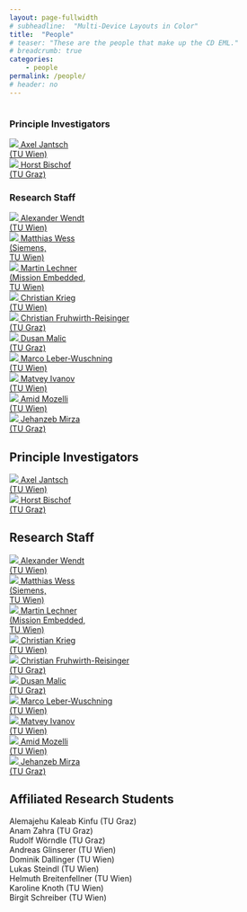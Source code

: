 ```yaml
---
layout: page-fullwidth
# subheadline:  "Multi-Device Layouts in Color"
title:  "People"
# teaser: "These are the people that make up the CD EML."
# breadcrumb: true
categories:
    - people
permalink: /people/
# header: no
---
```




<div class="show-for-small">
    <div class="row">
        <div class="small-12 columns">
            <h3>Principle Investigators</h3>
        </div><!-- /.small-12.columns -->
    </div>
    <div class="row">
        <div class="small-6 columns">
            <a href="http://jantsch.se/AxelJantsch/HomePage">
                <img src="{{ site.urlimg }}/people/AxelJantsch.jpg">
                Axel Jantsch
                <br>(TU Wien)
            </a>
        </div>
        <div class="small-6 columns">
            <a href="https://www.tugraz.at/institute/icg/research/team-bischof/people/team-about/horst-bischof/">
                <img src="{{ site.urlimg }}/people/HorstBischof.jpg">
                Horst Bischof
                <br>(TU Graz)
            </a>
        </div>
    </div>
    <div class="row">
        <div class="small-12 columns">
            <h3>Research Staff</h3>
        </div><!-- /.small-12.columns -->
    </div>
    <div class="row">
        <div class="small-6 columns">
            <a href="https://www.ict.tuwien.ac.at/en/business-card/?tiss_id=2214077">
            <img src="{{ site.urlimg }}/people/AlexanderWendt.jpg">
            Alexander Wendt
            <br>(TU Wien)
            </a>
        </div>
        <div class="small-6 columns">
        </div>
    </div>
    <div class="row">
        <div class="small-6 columns">
            <a href=" https://tiss.tuwien.ac.at/person/179979.html?suchtext=wess">
            <img src="{{ site.urlimg }}/people/MatthiasWess.png">
            Matthias Wess
            <br>(Siemens,<br> TU Wien)
            </a>
        </div>
        <div class="small-6 columns">
            <a href="https://tiss.tuwien.ac.at/person/203862.html?suchtext=lechner">
            <img src="{{ site.urlimg }}/people/MartinLechner.jpg">
            Martin Lechner
            <br>(Mission Embedded,<br> TU Wien)
            </a>
        </div>
    </div>
    <div class="row">
        <div class="small-6 columns">
            <a href="https://tiss.tuwien.ac.at/person/40009.html?suchtext=krieg">
            <img src="{{ site.urlimg }}/people/ChristianKrieg.jpg">
            Christian Krieg
            <br>(TU Wien)
            </a>
        </div>
        <div class="small-6 columns">
            <a href="https://online.tugraz.at/tug_online/visitenkarte.show_vcard?pPersonenGruppe=3&pPersonenId=0DB65457790F4407">
            <img src="{{ site.urlimg }}/people/ChristianFruwirthReisinger.jpg">
            Christian Fruhwirth-Reisinger
            <br>(TU Graz) 
            </a>
        </div>
    </div>
    <div class="row">
        <div class="small-6 columns">
            <a href="https://online.tugraz.at/tug_online/visitenkarte.show_vcard?pPersonenId=4DE870E70FB9C6ED&pPersonenGruppe=3">
            <img src="{{ site.urlimg }}/people/DusanMalic.png">
            Dusan Malic
            <br>(TU Graz)
            </a>
        </div>
        <div class="small-6 columns">
            <a href="https://tiss.tuwien.ac.at/person/279134.html?suchtext=wuschnig">
            <img src="{{ site.urlimg }}/people/person.jpg">
            Marco Leber-Wuschning
            <br>(TU Wien)
            </a>
        </div>
    </div>
    <div class="row">
        <div class="small-6 columns">
            <a href="https://tiss.tuwien.ac.at/person/309632.html?suchtext=ivanov">
            <img src="{{ site.urlimg }}/people/MatveyIvanov.png">
            Matvey Ivanov
            <br>(TU Wien)
            </a>
        </div>
        <div class="small-6 columns">
            <a href="https://tiss.tuwien.ac.at/person/279146.html?suchtext=mozell">
            <img src="{{ site.urlimg }}/people/AmidMozelli.jpg">
            Amid Mozelli
            <br>(TU Wien)
            </a>
        </div>
    </div>
    <div class="row">
        <div class="small-6 columns">
            <a href="https://graz.pure.elsevier.com/de/persons/muhammad-jehanzeb-mirza">
            <img src="{{ site.urlimg }}/people/person.jpg">
            Jehanzeb Mirza 
            <br>(TU Graz)
            </a>
        </div>
        <div class="small-6 columns">
        </div>
    </div>
</div>

<div class="show-for-large-up">
    <div class="row">
        <div class="small-12 columns">
            <h2>Principle Investigators</h2>
        </div><!-- /.small-12.columns -->
    </div>
    <div class="row">
        <div class="large-2 columns">
            <a href="http://jantsch.se/AxelJantsch/HomePage">
                <img src="{{ site.urlimg }}/people/AxelJantsch.jpg">
                Axel Jantsch
                <br>(TU Wien)
            </a>
        </div>
        <div class="large-2 columns">
            <a href="https://www.tugraz.at/institute/icg/research/team-bischof/people/team-about/horst-bischof/">
                <img src="{{ site.urlimg }}/people/HorstBischof.jpg">
                Horst Bischof
                <br>(TU Graz)
            </a>
        </div>
        <div class="large-8 columns">
        </div>
    </div>
</div>

<div class="show-for-small">
</div>

<div class="show-for-large-up">
    <div class="row">
        <div class="small-12 columns">
            <h2>Research Staff</h2>
        </div><!-- /.small-12.columns -->
    </div>
    <div class="row">
        <div class="large-2 columns">
            <a href="https://www.ict.tuwien.ac.at/en/business-card/?tiss_id=2214077">
            <img src="{{ site.urlimg }}/people/AlexanderWendt.jpg">
            Alexander Wendt
            <br>(TU Wien)
            </a>
        </div>
        <div class="large-2 columns">
            <a href=" https://tiss.tuwien.ac.at/person/179979.html?suchtext=wess">
            <img src="{{ site.urlimg }}/people/MatthiasWess.png">
            Matthias Wess
            <br>(Siemens,<br> TU Wien)
            </a>
        </div>
        <div class="large-2 columns">
            <a href="https://tiss.tuwien.ac.at/person/203862.html?suchtext=lechner">
            <img src="{{ site.urlimg }}/people/MartinLechner.jpg">
            Martin Lechner
            <br>(Mission Embedded,<br> TU Wien)
            </a>
        </div>
        <div class="large-2 columns">
            <a href="https://tiss.tuwien.ac.at/person/40009.html?suchtext=krieg">
            <img src="{{ site.urlimg }}/people/ChristianKrieg.jpg">
            Christian Krieg
            <br>(TU Wien)
            </a>
        </div>
        <div class="large-2 columns">
            <a href="https://online.tugraz.at/tug_online/visitenkarte.show_vcard?pPersonenGruppe=3&pPersonenId=0DB65457790F4407">
            <img src="{{ site.urlimg }}/people/ChristianFruwirthReisinger.jpg">
            Christian Fruhwirth-Reisinger
            <br>(TU Graz) 
            </a>
        </div>
        <div class="large-2 columns">
        </div>
    </div>
    <div class="row">
        <div class="large-2 columns">
            <a href="https://online.tugraz.at/tug_online/visitenkarte.show_vcard?pPersonenId=4DE870E70FB9C6ED&pPersonenGruppe=3">
            <img src="{{ site.urlimg }}/people/DusanMalic.png">
            Dusan Malic
            <br>(TU Graz)
            </a>
        </div>
        <div class="large-2 columns">
            <a href="https://tiss.tuwien.ac.at/person/279134.html?suchtext=wuschnig">
            <img src="{{ site.urlimg }}/people/person.jpg">
            Marco Leber-Wuschning
            <br>(TU Wien)
            </a>
        </div>
        <div class="large-2 columns">
            <a href="https://tiss.tuwien.ac.at/person/309632.html?suchtext=ivanov">
            <img src="{{ site.urlimg }}/people/MatveyIvanov.png">
            Matvey Ivanov
            <br>(TU Wien)
            </a>
        </div>
        <div class="large-2 columns">
            <a href="https://tiss.tuwien.ac.at/person/279146.html?suchtext=mozell">
            <img src="{{ site.urlimg }}/people/AmidMozelli.jpg">
            Amid Mozelli
            <br>(TU Wien)
            </a>
        </div>
        <div class="large-2 columns">
            <a href="https://graz.pure.elsevier.com/de/persons/muhammad-jehanzeb-mirza">
            <img src="{{ site.urlimg }}/people/person.jpg">
            Jehanzeb Mirza 
            <br>(TU Graz)
            </a>
        </div>
        <div class="large-2 columns">
        </div>
    </div>
  
</div>

<h2>Affiliated Research Students </h2>
Alemajehu Kaleab Kinfu (TU Graz)<br>
Anam Zahra (TU Graz)<br>
Rudolf Wörndle (TU Graz)<br>
Andreas Glinserer (TU Wien)<br>
Dominik Dallinger (TU Wien)<br>
Lukas Steindl (TU Wien)<br>
Helmuth Breitenfellner (TU Wien)<br>
Karoline Knoth (TU Wien)<br>
Birgit Schreiber (TU Wien)<br>

